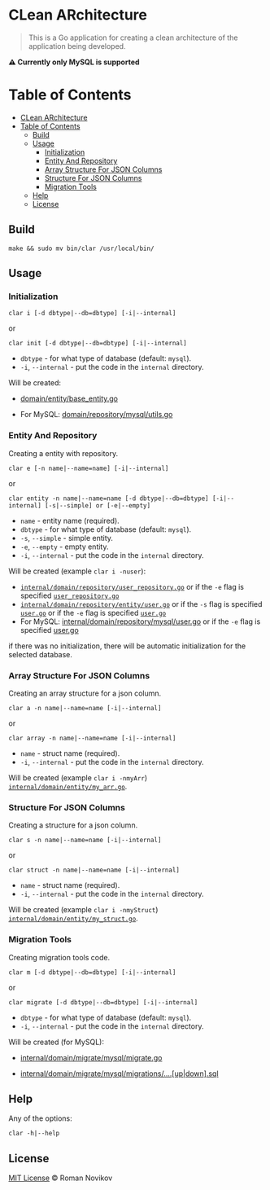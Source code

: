 # CLean ARchitecture
> This is a Go application for creating a clean architecture of the application being developed.

**⚠ Currently only MySQL is supported**

# Table of Contents
- [CLean ARchitecture](#clean-architecture)
- [Table of Contents](#table-of-contents)
  - [Build](#build)
  - [Usage](#usage)
    - [Initialization](#initialization)
    - [Entity And Repository](#entity-and-repository)
    - [Array Structure For JSON Columns](#array-structure-for-json-columns)
    - [Structure For JSON Columns](#structure-for-json-columns)
    - [Migration Tools](#migration-tools)
  - [Help](#help)
  - [License](#license)

## Build

```shell script
make && sudo mv bin/clar /usr/local/bin/
```

## Usage

### Initialization

```shell script
clar i [-d dbtype|--db=dbtype] [-i|--internal]
```
or
```shell script
clar init [-d dbtype|--db=dbtype] [-i|--internal]
```
- `dbtype` - for what type of database (default: `mysql`).
- `-i`, `--internal` - put the code in the `internal` directory.

Will be created:

- [domain/entity/base_entity.go](docs/base_entity.md)

- For MySQL: [domain/repository/mysql/utils.go](docs/utils.md)

### Entity And Repository

Creating a entity with repository.

```shell script
clar e [-n name|--name=name] [-i|--internal]
```
or
```shell script
clar entity -n name|--name=name [-d dbtype|--db=dbtype] [-i|--internal] [-s|--simple] or [-e|--empty]
```
- `name` - entity name (required).
- `dbtype` - for what type of database (default: `mysql`).
- `-s`, `--simple` - simple entity.
- `-e`, `--empty` - empty entity.
- `-i`, `--internal` - put the code in the `internal` directory.

Will be created (example `clar i -nuser`):

- [`internal/domain/repository/user_repository.go`](docs/user_repository_interface.md) or if the `-e` flag is specified [`user_repository.go`](docs/empty_user_repository_interface.md)
- [`internal/domain/repository/entity/user.go`](docs/user.md) or if the `-s` flag is specified [`user.go`](docs/simple_user.md) or if the `-e` flag is specified [`user.go`](docs/empty_user.md)
- For MySQL: [internal/domain/repository/mysql/user.go](docs/user_repository.md) or if the `-e` flag is specified [user.go](docs/empty_user_repository.md)

if there was no initialization, there will be automatic initialization for the selected database.

### Array Structure For JSON Columns

Creating an array structure for a json column.

```shell script
clar a -n name|--name=name [-i|--internal]
```
or
```shell script
clar array -n name|--name=name [-i|--internal]
```
- `name` - struct name (required).
- `-i`, `--internal` - put the code in the `internal` directory.

Will be created (example `clar i -nmyArr`) [`internal/domain/entity/my_arr.go`](docs/my_arr.md).

### Structure For JSON Columns

Creating a structure for a json column.

```shell script
clar s -n name|--name=name [-i|--internal]
```
or
```shell script
clar struct -n name|--name=name [-i|--internal]
```
- `name` - struct name (required).
- `-i`, `--internal` - put the code in the `internal` directory.

Will be created (example `clar i -nmyStruct`) [`internal/domain/entity/my_struct.go`](docs/my_struct.md).

### Migration Tools

Creating migration tools code.

```shell script
clar m [-d dbtype|--db=dbtype] [-i|--internal]
```
or
```shell script
clar migrate [-d dbtype|--db=dbtype] [-i|--internal]
```
- `dbtype` - for what type of database (default: `mysql`).
- `-i`, `--internal` - put the code in the `internal` directory.

Will be created (for MySQL):
- [internal/domain/migrate/mysql/migrate.go](docs/migrate_mysql.md)

- [internal/domain/migrate/mysql/migrations/….[up|down].sql](docs/migrations_mysql.md)

## Help

Any of the options:

```shell script
clar -h|--help
```

## License

[MIT License](LICENSE) © Roman Novikov